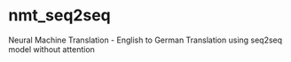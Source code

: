 # nmt_seq2seq
Neural Machine Translation - English to German Translation using seq2seq model without attention
